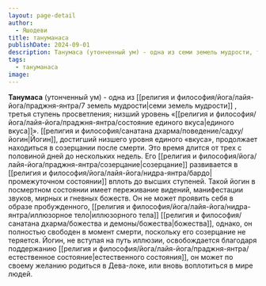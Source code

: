 ```yaml
---
layout: page-detail
author:
  - Яшодеви
title: тануманаса
publishDate: 2024-09-01
description: Танумаса (утонченный ум) - одна из семи земель мудрости, третья ступень просветления; низший уровень «единого вкуса».
tags:
  - тануманаса
image:
---
```

**Танумаса** (утонченный ум) - одна из [[религия и философия/йога/лайя-йога/праджня-янтра/7 земель мудрости|семи земель мудрости]] , третья ступень просветления; низший уровень «[[религия и философия/йога/лайя-йога/праджня-янтра/состояние единого вкуса|единого вкуса]]».
[[религия и философия/санатана дхарма/поведение/садху/йогин|Йогин]], достигший низшего уровня единого «вкуса», продолжает находиться в созерцании после смерти. Это время длится от трех с половиной дней до нескольких недель. Его [[религия и философия/йога/лайя-йога/праджня-янтра/созерцание|созерцание]] развивается в [[религия и философия/йога/лайя-йога/нидра-янтра/бардо|промежуточном состоянии]] вплоть до высших ступеней. Такой йогин в посмертном состоянии имеет переживание видений, манифестации звуков, мирных и гневных божеств. Он не может проявить себя в образе пробужденного, [[религия и философия/йога/лайя-йога/нидра-янтра/иллюзорное тело|иллюзорного тела]] [[религия и философия/санатана дхарма/божества и демоны/божества|божества]], однако, он полностью свободен в момент смерти, поскольку его созерцание не теряется. Йогин, не вступая на путь иллюзии, освобождается благодаря поддержанию [[религия и философия/йога/лайя-йога/праджня-янтра/естественное состояние|естественного состояния]], он может по своему желанию родиться в Дева-локе, или вновь воплотиться в мире людей.

